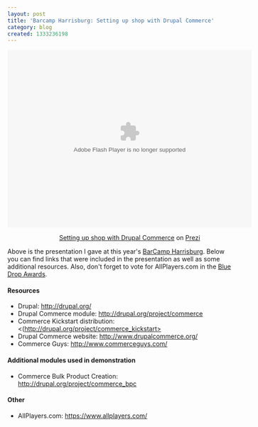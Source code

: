 ```yaml
---
layout: post
title: 'Barcamp Harrisburg: Setting up shop with Drupal Commerce'
category: blog
created: 1333236198
---
```

<div class="prezi-player">
	<style media="screen" type="text/css">
.prezi-player { width: 550px; } .prezi-player-links { text-align: center; }	</style>
	<object classid="clsid:D27CDB6E-AE6D-11cf-96B8-444553540000" height="400" id="prezi_b0fostu_mlbe" name="prezi_b0fostu_mlbe" width="550"><param name="movie" value="http://prezi.com/bin/preziloader.swf"><param name="allowfullscreen" value="true"><param name="allowscriptaccess" value="always"><param name="bgcolor" value="#ffffff"><param name="flashvars" value="prezi_id=b0fostu_mlbe&amp;lock_to_path=1&amp;color=ffffff&amp;autoplay=no&amp;autohide_ctrls=0"><embed allowfullscreen="true" allowscriptaccess="always" bgcolor="#ffffff" flashvars="prezi_id=b0fostu_mlbe&amp;lock_to_path=1&amp;color=ffffff&amp;autoplay=no&amp;autohide_ctrls=0" height="400" id="preziEmbed_b0fostu_mlbe" name="preziEmbed_b0fostu_mlbe" src="http://prezi.com/bin/preziloader.swf" type="application/x-shockwave-flash" width="550"></object>
	<div class="prezi-player-links">
		<p><a href="http://prezi.com/b0fostu_mlbe/setting-up-shop-with-drupal-commerce/" title="Setting up shop with Drupal Commerce">Setting up shop with Drupal Commerce</a> on <a href="http://prezi.com">Prezi</a></p>
		<p><!--break--></p>
	</div>
</div>

<!--more-->

Above is the presentation I gave at this year's
[BarCamp Harrisburg](http://www.barcamphbg.org/). Below you can find links that
were included in the presentation as well as some additional resources. Also,
don't forget to vote for AllPlayers.com in the
[Blue Drop Awards](http://bluedropawards.org/best-social-website-built-with-drupal-nominees/allplayerscom).

#### Resources
* Drupal: <http://drupal.org/>
* Drupal Commerce module: <http://drupal.org/project/commerce>
*	Commerce Kickstart distribution: <(http://drupal.org/project/commerce_kickstart>
* Drupal Commerce website: <http://www.drupalcommerce.org/>
*	Commerce Guys: <http://www.commerceguys.com/>

#### Additional modules used in demonstration
*	Commerce Bulk Product Creation: <http://drupal.org/project/commerce_bpc>

#### Other
*	AllPlayers.com: <https://www.allplayers.com/>

